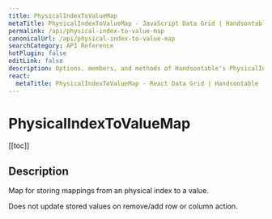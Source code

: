 ```yaml
---
title: PhysicalIndexToValueMap
metaTitle: PhysicalIndexToValueMap - JavaScript Data Grid | Handsontable
permalink: /api/physical-index-to-value-map
canonicalUrl: /api/physical-index-to-value-map
searchCategory: API Reference
hotPlugin: false
editLink: false
description: Options, members, and methods of Handsontable's PhysicalIndexToValueMap API.
react:
  metaTitle: PhysicalIndexToValueMap - React Data Grid | Handsontable
---
```


# PhysicalIndexToValueMap

[[toc]]

## Description

Map for storing mappings from an physical index to a value.

Does not update stored values on remove/add row or column action.



